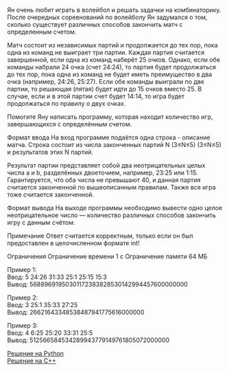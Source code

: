 Ян очень любит играть в волейбол и решать задачки на комбинаторику. После очередных соревнований по волейболу Ян задумался о том, сколько существует различных способов закончить матч с определенным счетом.

Матч состоит из независимых партий и продолжается до тех пор, пока одна из команд не выиграет три партии. Каждая партия считается завершенной, если одна из команд наберёт 25 очков. Однако, если обе команды набрали 24 очка (счет 24:24), то партия будет продолжаться до тех пор, пока одна из команд не будет иметь преимущество в два очка (например, 24:26, 25:27). Если обе команды выиграли по две партии, то решающая (пятая) будет идти до 15 очков вместо 25. В случае, если и в этой партии счет будет 14:14, то игра будет продолжаться по правилу о двух очках.

Помогите Яну написать программу, которая находит количество игр, завершающихся с определённым счетом.

Формат ввода
На вход программе подаётся одна строка - описание матча. Строка состоит из числа законченных партий N (3≤N≤5)
(3≤N≤5) и результатов этих N партий.

Результат партии представляет собой два неотрицательных целых числа a и b, разделённых двоеточием, например, 23:25 или 1:15. Гарантируется, что оба числа не превышают 40, и данная партия считается законченной по вышеописанным правилам. Также вся игра тоже считается законченной.

Формат вывода
На выходе программы необходимо вывести одно целое неотрицательное число — количество различных способов закончить игру с данным счётом.

Примечание
Ответ считается корректным, только если он был предоставлен в целочисленном формате int!

Ограничения
Ограничение времени
1 с
Ограничение памяти
64 МБ

Пример 1:\
Ввод: 5 24:26 31:33 25:1 25:15 15:3\
Вывод: 56889691950301172383828530142994457600000000

Пример 2:\
Ввод: 3 25:1 35:33 27:25\
Вывод: 26621643348538487941775616000000

Пример 3:\
Ввод: 4 6:25 25:20 33:31 25:5\
Вывод: 512566584534289943779149761805072000000

[Решение на Python](https://github.com/UlyanaGru/volleyball/blob/master/vollayball.py)\
[Решение на C++](https://github.com/UlyanaGru/volleyball/blob/master/vollayball.cxx)
